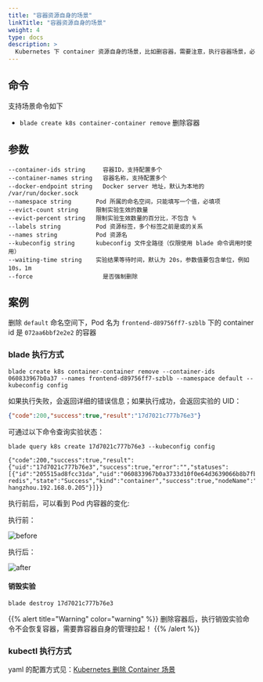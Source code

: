 ```yaml
---
title: "容器资源自身的场景"
linkTitle: "容器资源自身的场景"
weight: 4
type: docs
description: >
  Kubernetes 下 container 资源自身的场景，比如删容器，需要注意，执行容器场景，必须先确定 Pod，所以需要配置 Pod 相关参数
---
```

## 命令

支持场景命令如下

* `blade create k8s container-container remove` 删除容器

## 参数

```text
--container-ids string     容器ID，支持配置多个
--container-names string   容器名称，支持配置多个
--docker-endpoint string   Docker server 地址，默认为本地的 /var/run/docker.sock
--namespace string       Pod 所属的命名空间，只能填写一个值，必填项
--evict-count string     限制实验生效的数量
--evict-percent string   限制实验生效数量的百分比，不包含 %
--labels string          Pod 资源标签，多个标签之前是或的关系
--names string           Pod 资源名
--kubeconfig string      kubeconfig 文件全路径（仅限使用 blade 命令调用时使用）
--waiting-time string    实验结果等待时间，默认为 20s，参数值要包含单位，例如 10s，1m
--force                    是否强制删除
```

## 案例

删除 `default` 命名空间下，Pod 名为 `frontend-d89756ff7-szblb` 下的 container id 是 `072aa6bbf2e2e2` 的容器

### blade 执行方式

```shell
blade create k8s container-container remove --container-ids 060833967b0a37 --names frontend-d89756ff7-szblb --namespace default --kubeconfig config
```

如果执行失败，会返回详细的错误信息；如果执行成功，会返回实验的 UID：

```json
{"code":200,"success":true,"result":"17d7021c777b76e3"}
```

可通过以下命令查询实验状态：

```shell
blade query k8s create 17d7021c777b76e3 --kubeconfig config

{"code":200,"success":true,"result":{"uid":"17d7021c777b76e3","success":true,"error":"","statuses":[{"id":"205515ad8fcc31da","uid":"060833967b0a3733d10f0e64d3639066b8b7fbcf371e0ace2401af150dbd9b12","name":"php-redis","state":"Success","kind":"container","success":true,"nodeName":"cn-hangzhou.192.168.0.205"}]}}
```

执行前后，可以看到 Pod 内容器的变化:

执行前：

![before](https://user-images.githubusercontent.com/3992234/68177415-2ff80600-ffc3-11e9-8bd3-ea8d66bf935d.png)

执行后：

![after](https://user-images.githubusercontent.com/3992234/68177442-4ef69800-ffc3-11e9-9f5a-910d477b131a.png)

#### 销毁实验

```shell
blade destroy 17d7021c777b76e3
```

{{% alert title="Warning" color="warning" %}}
删除容器后，执行销毁实验命令不会恢复容器，需要靠容器自身的管理拉起！
{{% /alert %}}

### kubectl 执行方式

yaml 的配置方式见：[Kubernetes 删除 Container 场景](../../../../../operator/container/container-resource/remove/)
